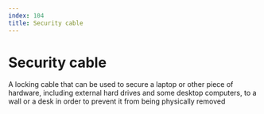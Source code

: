 ```yaml
---
index: 104
title: Security cable
---
```

# Security cable

A locking cable that can be used to secure a laptop or other piece of hardware, including external hard drives and some desktop computers, to a wall or a desk in order to prevent it from being physically removed